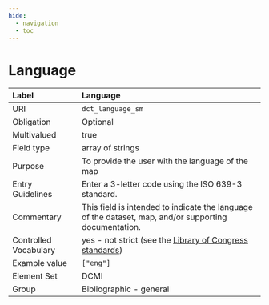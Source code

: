 ```yaml
---
hide:
  - navigation
  - toc
---
```


# Language

| Label                 | Language                |
|:----------------------|:------------------------|
| URI                   | `dct_language_sm`       |
| Obligation            | Optional                |
| Multivalued           | true                    |
| Field type            | array of strings        |
| Purpose               | To provide the user with the language of the map |
| Entry Guidelines      | Enter a 3-letter code using the ISO 639-3 standard. |
| Commentary            | This field is intended to indicate the language of the dataset, map, and/or supporting documentation. |
| Controlled Vocabulary | yes - not strict (see the [Library of Congress standards](https://www.loc.gov/standards/iso639-2/php/code_list.php)) |
| Example value         | `["eng"]`               |
| Element Set           | DCMI                    |
| Group                 | Bibliographic - general |
